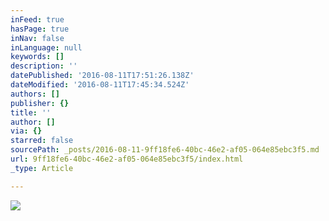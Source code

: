 ```yaml
---
inFeed: true
hasPage: true
inNav: false
inLanguage: null
keywords: []
description: ''
datePublished: '2016-08-11T17:51:26.138Z'
dateModified: '2016-08-11T17:45:34.524Z'
authors: []
publisher: {}
title: ''
author: []
via: {}
starred: false
sourcePath: _posts/2016-08-11-9ff18fe6-40bc-46e2-af05-064e85ebc3f5.md
url: 9ff18fe6-40bc-46e2-af05-064e85ebc3f5/index.html
_type: Article

---
```

![](https://the-grid-user-content.s3-us-west-2.amazonaws.com/bbc73bf9-f9c8-4d1d-8434-a558bd7d84a2.png)